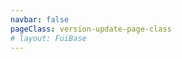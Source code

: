 ```yaml
---
navbar: false
pageClass: version-update-page-class
# layout: FuiBase
---
```

<Title title="版本更新" />
<FuiBase tag="t1-5-5" title="修复bug"/>
<FuiBase tag="t1-5-4" title="修复bug"/>
<FuiBase tag="t1-5-3" title="修复bug"/>
